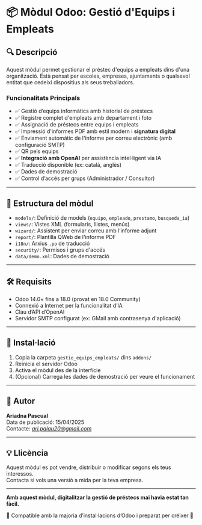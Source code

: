 # 📦 Mòdul Odoo: Gestió d'Equips i Empleats

## 🔍 Descripció

Aquest mòdul permet gestionar el préstec d'equips a empleats dins d'una organització. Està pensat per escoles, empreses, ajuntaments o qualsevol entitat que cedeixi dispositius als seus treballadors.

### Funcionalitats Principals

- ✅ Gestió d’equips informàtics amb historial de préstecs  
- ✅ Registre complet d'empleats amb departament i foto  
- ✅ Assignació de préstecs entre equips i empleats  
- ✅ Impressió d'informes PDF amb estil modern i **signatura digital**  
- ✅ Enviament automàtic de l'informe per correu electrònic (amb configuració SMTP)
- ✅ QR pels equips
- ✅ **Integració amb OpenAI** per assistència intel·ligent via IA  
- ✅ Traducció disponible (ex: català, anglès)  
- ✅ Dades de demostració  
- ✅ Control d’accés per grups (Administrador / Consultor)

---

## 📁 Estructura del mòdul

- `models/`: Definició de models (`equipo`, `empleado`, `prestamo`, `busqueda_ia`)
- `views/`: Vistes XML (formularis, llistes, menús)
- `wizard/`: Assistent per enviar correu amb l’informe adjunt
- `report/`: Plantilla QWeb de l'informe PDF
- `i18n/`: Arxius `.po` de traducció
- `security/`: Permisos i grups d'accés
- `data/demo.xml`: Dades de demostració

---

## 🛠️ Requisits

- Odoo 14.0+ fins a 18.0 (provat en 18.0 Community)
- Connexió a Internet per la funcionalitat d’IA
- Clau d’API d’OpenAI
- Servidor SMTP configurat (ex: GMail amb contrasenya d'aplicació)

---

## 🚀 Instal·lació

1. Copia la carpeta `gestio_equips_empleats/` dins `addons/`
2. Reinicia el servidor Odoo
3. Activa el mòdul des de la interfície
4. (Opcional) Carrega les dades de demostració per veure el funcionament

---

## 💬 Autor

**Ariadna Pascual**  
Data de publicació: 15/04/2025  
Contacte: *ari.palau20@gmail.com*

---

## 💡 Llicència

Aquest mòdul es pot vendre, distribuir o modificar segons els teus interessos.  
Contacta si vols una versió a mida per la teva empresa.

---

**Amb aquest mòdul, digitalitzar la gestió de préstecs mai havia estat tan fàcil.**

🎯 Compatible amb la majoria d’instal·lacions d’Odoo i preparat per créixer 🚀
